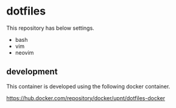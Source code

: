 # dotfiles
This repository has below settings.
- bash
- vim
- neovim

## development
This container is developed using the following docker container.

https://hub.docker.com/repository/docker/upnt/dotfiles-docker
